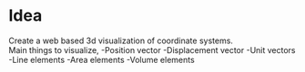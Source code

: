# Idea
Create a web based 3d visualization of coordinate systems.<br>
Main things to visualize,
 -Position vector
 -Displacement vector
 -Unit vectors
 -Line elements
 -Area elements
 -Volume elements
